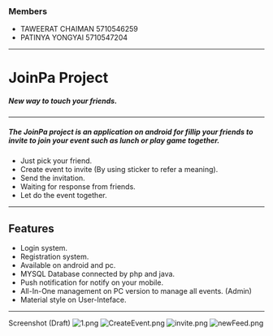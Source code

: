 ### Members
* TAWEERAT CHAIMAN 5710546259
* PATINYA YONGYAI 5710547204
---
# JoinPa Project
##### New way to touch your friends. #####
----
##### The JoinPa project is an application on android for fillip your friends to invite to join your event such as lunch or play game together.

* Just pick your friend.
* Create event to invite (By using sticker to refer a meaning).
* Send the invitation.
* Waiting for response from friends.
* Let do the event together.

---
## Features
* Login system.
* Registration system.
* Available on android and pc.
* MYSQL Database connected by php and java.
* Push notification for notify on your mobile.
* All-In-One management on PC version to manage all events. (Admin)
* Material style on User-Inteface.

---
Screenshot (Draft)
![1.png](https://bitbucket.org/repo/k9aEpo/images/2118635377-1.png)
![CreateEvent.png](https://bitbucket.org/repo/k9aEpo/images/1533963327-CreateEvent.png)
![invite.png](https://bitbucket.org/repo/k9aEpo/images/1998257755-invite.png)
![newFeed.png](https://bitbucket.org/repo/k9aEpo/images/1950620122-newFeed.png)
